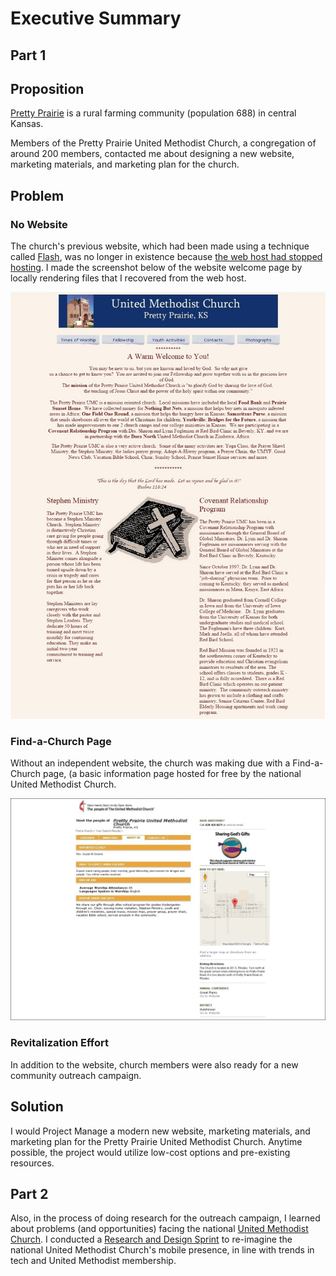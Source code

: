 # Executive Summary

## Part 1
## Proposition
[Pretty Prairie](http://en.wikipedia.org/wiki/Pretty_Prairie,_Kansas) is a rural farming community (population 688) in central Kansas. 

Members of the Pretty Prairie United Methodist Church, a congregation of around 200 members, contacted me about designing a new website, marketing materials, and marketing plan for the church. 

## Problem

### No Website
The church's previous website, which had been made using a technique called [Flash](http://en.wikipedia.org/wiki/Adobe_Flash), was no longer in existence because [the web host had stopped hosting](https://kslib.info/1013/Blue-Skyways-Transition). I made the screenshot below of the website welcome page by locally rendering files that I recovered from the web host. 

![](marketing-as-is/old-website-welcome-page.jpg)

### Find-a-Church Page

Without an independent website, the church was making due with a Find-a-Church page, (a basic information page hosted for free by the national United Methodist Church.

![](marketing-as-is/find-a-church-about-us.jpg)

### Revitalization Effort

In addition to the website, church members were also ready for a new community outreach campaign. 

## Solution

I would Project Manage a modern new website, marketing materials, and marketing plan for the Pretty Prairie United Methodist Church. Anytime possible, the project would utilize low-cost options and pre-existing resources. 

## Part 2
Also, in the process of doing research for the outreach campaign, I learned about problems (and opportunities) facing the national [United Methodist Church](http://www.umc.org). I conducted a [Research and Design Sprint](http://www.gv.com/sprint) to re-imagine the national United Methodist Church's mobile presence, in line with trends in tech and United Methodist membership.
